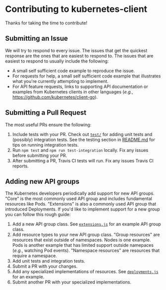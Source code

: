 # Contributing to kubernetes-client

Thanks for taking the time to contribute!

## Submitting an Issue

We will try to respond to every issue. The issues that get the
quickest response are the ones that are easiest to respond to. The
issues that are easiest to respond to usually include the
following:

* A small self sufficient code example to reproduce the issue.
* For requests for help, a small self sufficient code example that
  illustrates what you're currently attempting to implement.
* For API feature requests, links to supporting API documentation or
  examples from Kubernetes clients in other languages (*e.g.*,
  <https://github.com/kubernetes/client-go>).

## Submitting a Pull Request

The most useful PRs ensure the following:

1. Include tests with your PR. Check out [`test/`](test)
for adding unit tests and (possibly) integration tests. See the
testing section in
[README.md](https://github.com/godaddy/kubernetes-client#testing) for
tips on running integration tests.
1. Run `npm test` and `npm run test-integration` locally. Fix any
issues before submitting your PR.
1. After submitting a PR, Travis CI tests will run. Fix any issues
Travis CI reports.

## Adding new API groups

The Kubernetes developers periodically add support for new API
groups. "Core" is the most commonly used API group and includes
fundamental resources like Pods. "Extensions" is also a commonly used
API group that introduced Deployments. If you'd like to implement
support for a new group you can follow this rough guide:

1. Add a new API group class. See
[`extensions.js`](https://github.com/godaddy/kubernetes-client/blob/master/lib/extensions.js)
for an example API group class.
1. Add resource types to your new API group class. "Group resources"
are resources that exist outside of namespaces. Nodes is one
example. Pods is another example that has limited support outside
namepaces (*e.g.*, watching Pod events). "Namespace resources" are
resources that require a namespace.
1. Add unit tests and integration tests.
1. Submit a PR with your changes.
1. Add any specialized implementations of resources. See
[`deployments.js`](https://github.com/godaddy/kubernetes-client/blob/master/lib/deployments.js)
for an example.
1. Submit another PR with your specialized implementations.
